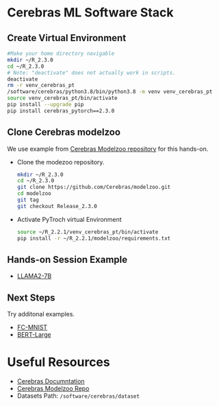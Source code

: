 # Cerebras ML Software Stack



## Create Virtual Environment 


```bash
#Make your home directory navigable
mkdir ~/R_2.3.0
cd ~/R_2.3.0
# Note: "deactivate" does not actually work in scripts.
deactivate
rm -r venv_cerebras_pt
/software/cerebras/python3.8/bin/python3.8 -m venv venv_cerebras_pt
source venv_cerebras_pt/bin/activate
pip install --upgrade pip
pip install cerebras_pytorch==2.3.0
```

## Clone Cerebras modelzoo

We use example from [Cerebras Modelzoo repository](https://github.com/Cerebras/modelzoo) for this hands-on. 

* Clone the modezoo repository.

    ```bash
    mkdir ~/R_2.3.0
    cd ~/R_2.3.0
    git clone https://github.com/Cerebras/modelzoo.git
    cd modelzoo
    git tag
    git checkout Release_2.3.0
    ```

* Activate PyTroch virtual Environment 
    ```bash
    source ~/R_2.2.1/venv_cerebras_pt/bin/activate
    pip install -r ~/R_2.2.1/modelzoo/requirements.txt
    ```

## Hands-on Session Example

* [LLAMA2-7B](./llama2-7b.md)


## Next Steps

Try additonal examples. 
* [FC-MNIST](./fc-mnist.md)
* [BERT-Large](./bert-large.md)
  

# Useful Resources 

* [Cerebras Documntation](https://docs.cerebras.net/en/latest/wsc/index.html)
* [Cerebras Modelzoo Repo](https://github.com/Cerebras/modelzoo/tree/main/modelzoo)
* Datasets Path: `/software/cerebras/dataset`